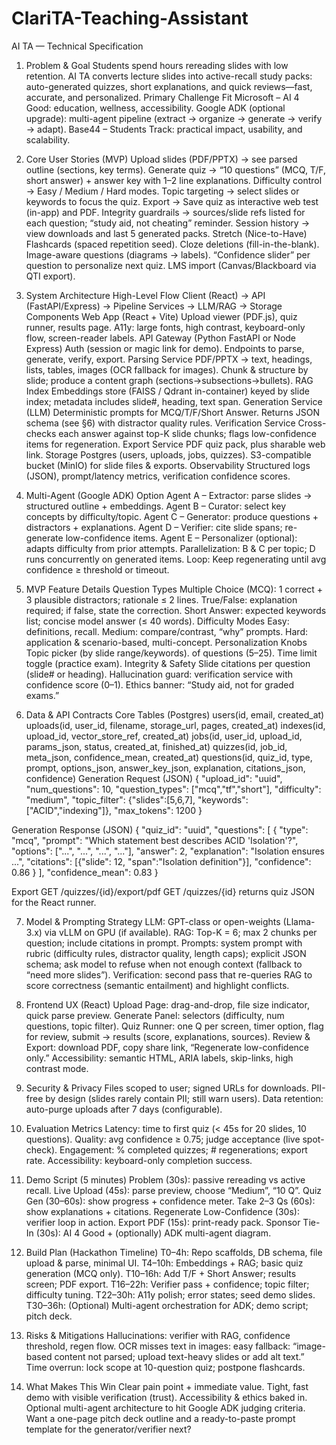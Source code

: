 # ClariTA-Teaching-Assistant

AI TA — Technical Specification
1) Problem & Goal
Students spend hours rereading slides with low retention. AI TA converts lecture slides into active-recall study packs: auto-generated quizzes, short explanations, and quick reviews—fast, accurate, and personalized.
Primary Challenge Fit
Microsoft – AI 4 Good: education, wellness, accessibility.
Google ADK (optional upgrade): multi-agent pipeline (extract → organize → generate → verify → adapt).
Base44 – Students Track: practical impact, usability, and scalability.

2) Core User Stories (MVP)
Upload slides (PDF/PPTX) → see parsed outline (sections, key terms).
Generate quiz → “10 questions” (MCQ, T/F, short answer) + answer key with 1–2 line explanations.
Difficulty control → Easy / Medium / Hard modes.
Topic targeting → select slides or keywords to focus the quiz.
Export → Save quiz as interactive web test (in-app) and PDF.
Integrity guardrails → sources/slide refs listed for each question; “study aid, not cheating” reminder.
Session history → view downloads and last 5 generated packs.
Stretch (Nice-to-Have)
Flashcards (spaced repetition seed).
Cloze deletions (fill-in-the-blank).
Image-aware questions (diagrams → labels).
“Confidence slider” per question to personalize next quiz.
LMS import (Canvas/Blackboard via QTI export).

3) System Architecture
High-Level Flow
Client (React) → API (FastAPI/Express) → Pipeline Services → LLM/RAG → Storage
Components
Web App (React + Vite)
Upload viewer (PDF.js), quiz runner, results page.
A11y: large fonts, high contrast, keyboard-only flow, screen-reader labels.
API Gateway (Python FastAPI or Node Express)
Auth (session or magic link for demo).
Endpoints to parse, generate, verify, export.
Parsing Service
PDF/PPTX → text, headings, lists, tables, images (OCR fallback for images).
Chunk & structure by slide; produce a content graph (sections→subsections→bullets).
RAG Index
Embeddings store (FAISS / Qdrant in-container) keyed by slide index; metadata includes slide#, heading, text span.
Generation Service (LLM)
Deterministic prompts for MCQ/T/F/Short Answer.
Returns JSON schema (see §6) with distractor quality rules.
Verification Service
Cross-checks each answer against top-K slide chunks; flags low-confidence items for regeneration.
Export Service
PDF quiz pack, plus sharable web link.
Storage
Postgres (users, uploads, jobs, quizzes).
S3-compatible bucket (MinIO) for slide files & exports.
Observability
Structured logs (JSON), prompt/latency metrics, verification confidence scores.

4) Multi-Agent (Google ADK) Option
Agent A – Extractor: parse slides → structured outline + embeddings.
Agent B – Curator: select key concepts by difficulty/topic.
Agent C – Generator: produce questions + distractors + explanations.
Agent D – Verifier: cite slide spans; re-generate low-confidence items.
Agent E – Personalizer (optional): adapts difficulty from prior attempts.
Parallelization: B & C per topic; D runs concurrently on generated items.
Loop: Keep regenerating until avg confidence ≥ threshold or timeout.

5) MVP Feature Details
Question Types
Multiple Choice (MCQ): 1 correct + 3 plausible distractors; rationale ≤ 2 lines.
True/False: explanation required; if false, state the correction.
Short Answer: expected keywords list; concise model answer (≤ 40 words).
Difficulty Modes
Easy: definitions, recall.
Medium: compare/contrast, “why” prompts.
Hard: application & scenario-based, multi-concept.
Personalization Knobs
Topic picker (by slide range/keywords).
of questions (5–25).
Time limit toggle (practice exam).
Integrity & Safety
Slide citations per question (slide# or heading).
Hallucination guard: verification service with confidence score (0–1).
Ethics banner: “Study aid, not for graded exams.”

6) Data & API Contracts
Core Tables (Postgres)
users(id, email, created_at)
uploads(id, user_id, filename, storage_url, pages, created_at)
indexes(id, upload_id, vector_store_ref, created_at)
jobs(id, user_id, upload_id, params_json, status, created_at, finished_at)
quizzes(id, job_id, meta_json, confidence_mean, created_at)
questions(id, quiz_id, type, prompt, options_json, answer_key_json, explanation, citations_json, confidence)
Generation Request (JSON)
{
  "upload_id": "uuid",
  "num_questions": 10,
  "question_types": ["mcq","tf","short"],
  "difficulty": "medium",
  "topic_filter": {"slides":[5,6,7], "keywords":["ACID","indexing"]},
  "max_tokens": 1200
}

Generation Response (JSON)
{
  "quiz_id": "uuid",
  "questions": [
    {
      "type": "mcq",
      "prompt": "Which statement best describes ACID 'Isolation'?",
      "options": ["...", "...", "...", "..."],
      "answer": 2,
      "explanation": "Isolation ensures ...",
      "citations": [{"slide": 12, "span":"Isolation definition"}],
      "confidence": 0.86
    }
  ],
  "confidence_mean": 0.83
}

Export
GET /quizzes/{id}/export/pdf
GET /quizzes/{id} returns quiz JSON for the React runner.

7) Model & Prompting Strategy
LLM: GPT-class or open-weights (Llama-3.x) via vLLM on GPU (if available).
RAG: Top-K = 6; max 2 chunks per question; include citations in prompt.
Prompts: system prompt with rubric (difficulty rules, distractor quality, length caps); explicit JSON schema; ask model to refuse when not enough context (fallback to “need more slides”).
Verification: second pass that re-queries RAG to score correctness (semantic entailment) and highlight conflicts.

8) Frontend UX (React)
Upload Page: drag-and-drop, file size indicator, quick parse preview.
Generate Panel: selectors (difficulty, num questions, topic filter).
Quiz Runner: one Q per screen, timer option, flag for review, submit → results (score, explanations, sources).
Review & Export: download PDF, copy share link, “Regenerate low-confidence only.”
Accessibility: semantic HTML, ARIA labels, skip-links, high contrast mode.

9) Security & Privacy
Files scoped to user; signed URLs for downloads.
PII-free by design (slides rarely contain PII; still warn users).
Data retention: auto-purge uploads after 7 days (configurable).

10) Evaluation Metrics
Latency: time to first quiz (< 45s for 20 slides, 10 questions).
Quality: avg confidence ≥ 0.75; judge acceptance (live spot-check).
Engagement: % completed quizzes; # regenerations; export rate.
Accessibility: keyboard-only completion success.

11) Demo Script (5 minutes)
Problem (30s): passive rereading vs active recall.
Live Upload (45s): parse preview, choose “Medium”, “10 Q”.
Quiz Gen (30–60s): show progress + confidence meter.
Take 2–3 Qs (60s): show explanations + citations.
Regenerate Low-Confidence (30s): verifier loop in action.
Export PDF (15s): print-ready pack.
Sponsor Tie-In (30s): AI 4 Good + (optionally) ADK multi-agent diagram.

12) Build Plan (Hackathon Timeline)
T0–4h: Repo scaffolds, DB schema, file upload & parse, minimal UI.
T4–10h: Embeddings + RAG; basic quiz generation (MCQ only).
T10–16h: Add T/F + Short Answer; results screen; PDF export.
T16–22h: Verifier pass + confidence; topic filter; difficulty tuning.
T22–30h: A11y polish; error states; seed demo slides.
T30–36h: (Optional) Multi-agent orchestration for ADK; demo script; pitch deck.

13) Risks & Mitigations
Hallucinations: verifier with RAG, confidence threshold, regen flow.
OCR misses text in images: easy fallback: “image-based content not parsed; upload text-heavy slides or add alt text.”
Time overrun: lock scope at 10-question quiz; postpone flashcards.

14) What Makes This Win
Clear pain point + immediate value.
Tight, fast demo with visible verification (trust).
Accessibility & ethics baked in.
Optional multi-agent architecture to hit Google ADK judging criteria.
Want a one-page pitch deck outline and a ready-to-paste prompt template for the generator/verifier next?

